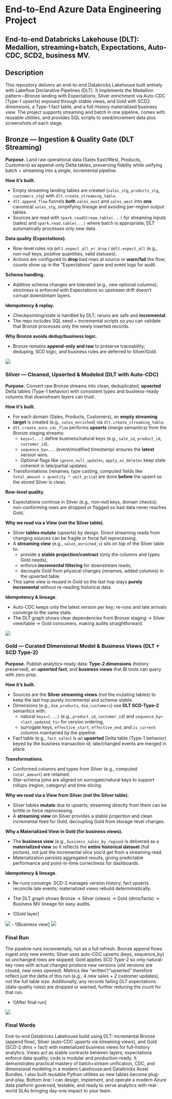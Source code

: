 # End-to-End Azure Data Engineering Project
## End-to-end Databricks Lakehouse (DLT): Medallion, streaming+batch, Expectations, Auto-CDC, SCD2, business MV.


## Description

This repository delivers an end-to-end Databricks Lakehouse built entirely with Lakeflow Declarative Pipelines (DLT). It implements the Medallion pattern—Bronze landing with Expectations, Silver enrichment via Auto-CDC (Type-1 upserts) exposed through stable views, and Gold with SCD2 dimensions, a Type-1 fact table, and a full-history materialized business view. The project supports streaming and batch in one pipeline, comes with reusable utilities, and provides SQL scripts to seed/increment data plus screenshots of each stage.



## Bronze — Ingestion & Quality Gate (DLT Streaming)

**Purpose.** Land raw operational data (Sales East/West, Products, Customers) as append-only Delta tables, preserving fidelity while unifying batch + streaming into a single, incremental pipeline.

**How it’s built.**
- Empty streaming landing tables are created (`sales_stg`, `products_stg`, `customers_stg`) with `dlt.create_streaming_table`.
- `dlt.append_flow` funnels **both** `sales_east` and `sales_west` into **one** canonical `sales_stg`, simplifying lineage and avoiding per-region output tables.
- Sources are read with `spark.readStream.table(...)` for streaming inputs (sales) and `spark.read.table(...)` where batch is appropriate; DLT automatically processes only new data.

**Data quality (Expectations).**
- Row-level rules via `@dlt.expect_all_or_drop` / `@dlt.expect_all` (e.g., non-null keys, positive quantities, valid statuses).  
- Actions are configured to **drop** bad rows at source or **warn/fail** the flow; counts show up in the “Expectations” pane and event logs for audit.

**Schema handling.**
- Additive schema changes are tolerated (e.g., new optional columns); strictness is enforced with Expectations so upstream drift doesn’t corrupt downstream layers.

**Idempotency & replay.**
- Checkpointing/state is handled by DLT; reruns are safe and **incremental**.  
- The repo includes SQL seed + incremental scripts so you can validate that Bronze processes only the newly inserted records.

**Why Bronze avoids dedup/business logic.**
- Bronze remains **append-only and raw** to preserve traceability; deduping, SCD logic, and business rules are deferred to Silver/Gold.

 <img src="https://github.com/pninad9/DataBricks-Declarative-Pipelines/blob/a86f076ad67bc10ebaf76697201f3aa6272bf664/ScreenShot/Bronze.png" />

### Silver — Cleaned, Upserted & Modeled (DLT with Auto-CDC)

**Purpose.** Convert raw Bronze streams into clean, deduplicated, **upserted** Delta tables (Type-1 behavior) with consistent types and business-ready columns that downstream layers can trust.

**How it’s built.**
- For each domain (Sales, Products, Customers), an **empty streaming target** is created (e.g., `sales_enriched`) via `dlt.create_streaming_table`.
- `dlt.create_auto_cdc_flow` performs **upserts** (merge semantics) from the Bronze staging streams:
  - `keys=[...]` define business/natural keys (e.g., `sale_id`, `product_id`, `customer_id`).
  - `sequence_by=...` (event/modified timestamp) ensures the **latest** version wins.
  - Optional flags like `ignore_null_updates`, `apply_as_deletes` keep state coherent in late/partial updates.
- Transformations (renames, type casting, computed fields like `total_amount = quantity * unit_price`) are done **before** the upsert so the stored Silver is clean.

**Row-level quality.**
- Expectations continue in Silver (e.g., non-null keys, domain checks); non-conforming rows are dropped or flagged so bad data never reaches Gold.

**Why we read via a **View** (not the Silver table).**
- Silver **tables mutate** (upserts) by design. Direct streaming reads from changing sources can be fragile or force full reprocessing.
- A **streaming view** (e.g., `sales_enriched_v`) sits on top of the Silver table to:
  - provide a **stable projection/contract** (only the columns and types Gold needs),
  - enforce **incremental filtering** for downstream reads,
  - decouple Gold from physical changes (renames, added columns) in the upserted table.
- This same view is reused in Gold so the last hop stays **purely incremental** without re-reading historical data.

**Idempotency & lineage.**
- Auto-CDC keeps only the latest version per key; re-runs and late arrivals converge to the same state.
- The DLT graph shows clear dependencies from Bronze staging → Silver view/table → Gold consumers, making audits straightforward.

<img src="https://github.com/pninad9/DataBricks-Declarative-Pipelines/blob/a86f076ad67bc10ebaf76697201f3aa6272bf664/ScreenShot/silver.png" />


###  Gold — Curated Dimensional Model & Business Views (DLT + SCD Type-2)

**Purpose.** Publish analytics-ready data: **Type-2 dimensions** (history preserved), an **upserted fact**, and **business views** that BI tools can query with zero prep.

**How it’s built.**
- Sources are the **Silver streaming views** (not the mutating tables) to keep the last hop purely incremental and schema-stable.
- Dimensions (e.g., `dim_products`, `dim_customers`) use **DLT SCD-Type-2** semantics with:
  - natural `keys=[...]` (e.g., `product_id`, `customer_id`) and `sequence_by=<last_updated_ts>` for version ordering,
  - surrogate keys, `effective_start`, `effective_end`, and `is_current` columns maintained by the pipeline.
- Fact table (e.g., `fact_sales`) is an **upserted** Delta table (Type-1 behavior) keyed by the business transaction id; late/changed events are merged in place.

**Transformations.**
- Conformed columns and types from Silver (e.g., computed `total_amount`) are retained.
- Star-schema joins are aligned on surrogate/natural keys to support rollups (region, category) and time slicing.

**Why we read via a **View** from Silver (not the Silver table).**
- Silver tables **mutate** due to upserts; streaming directly from them can be brittle or force reprocessing.
- A **streaming view** on Silver provides a stable projection and clean incremental feed for Gold, decoupling Gold from storage-level changes.

**Why a **Materialized View** in Gold (for business views).**
- The **business view** (e.g., `business_sales_by_region`) is delivered as a **materialized view** so it reflects the **entire historical dataset** (full picture), not just the incremental slice you’d get from a streaming read.
- Materialization persists aggregated results, giving predictable performance and point-in-time correctness for dashboards.

**Idempotency & lineage.**
- Re-runs converge: SCD-2 manages version history; fact upserts reconcile late events; materialized views rebuild deterministically.
- The DLT graph shows Bronze → Silver (views) → Gold (dims/facts) → Business MV lineage for easy audits.

- ![Gold layer]
<img src="https://github.com/pninad9/DataBricks-Declarative-Pipelines/blob/a86f076ad67bc10ebaf76697201f3aa6272bf664/ScreenShot/gold.png" />
- ![Business view]
<img src= "https://github.com/pninad9/DataBricks-Declarative-Pipelines/blob/a86f076ad67bc10ebaf76697201f3aa6272bf664/ScreenShot/business%20view.png" />

###  Final Run
The pipeline runs incrementally, not as a full refresh. Bronze append flows ingest only new events; Silver uses auto-CDC upserts (keys, sequence_by) so unchanged rows are skipped; Gold applies SCD Type-2 so only natural-key rows with actual changes produce new versions (old versions are closed, new ones opened). Metrics like “written”/“upserted” therefore reflect just the delta of this run (e.g., 4 new sales + 2 customer updates), not the full table size. Additionally, any records failing DLT expectations (data-quality rules) are dropped or warned, further reducing the count for that run.
- ![After final run]
<img src="https://github.com/pninad9/DataBricks-Declarative-Pipelines/blob/a86f076ad67bc10ebaf76697201f3aa6272bf664/ScreenShot/after%20final%20run.png" />

### Final Words

End-to-end Databricks Lakehouse build using DLT: incremental Bronze (append flow), Silver (auto-CDC upserts via streaming views), and Gold (SCD-2 dims + fact) with materialized business views for full-history analytics. Views act as stable contracts between layers; expectations enforce data quality; code is modular and production-ready. It demonstrates practical mastery of batch+stream unification, CDC, and dimensional modeling in a modern Lakehouse.and Databricks Asset Bundles. I also built reusable Python utilities so new tables become plug-and-play. Bottom line: I can design, implement, and operate a modern Azure data platform governed, testable, and ready to serve analytics with real-world SLAs bringing day-one impact to your team.
